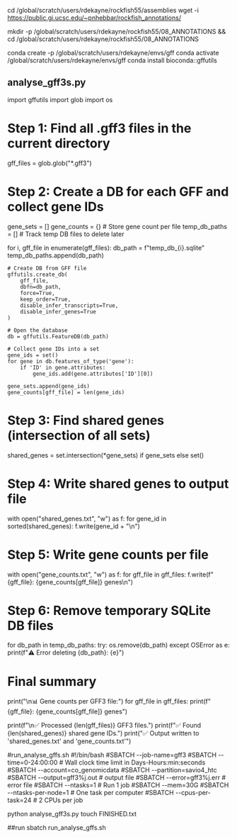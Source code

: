 cd /global/scratch/users/rdekayne/rockfish55/assemblies
wget -i https://public.gi.ucsc.edu/~pnhebbar/rockfish_annotations/

mkdir -p /global/scratch/users/rdekayne/rockfish55/08_ANNOTATIONS && cd /global/scratch/users/rdekayne/rockfish55/08_ANNOTATIONS

conda create -p /global/scratch/users/rdekayne/envs/gff
conda activate /global/scratch/users/rdekayne/envs/gff
conda install bioconda::gffutils

## analyse_gff3s.py
import gffutils
import glob
import os

# Step 1: Find all .gff3 files in the current directory
gff_files = glob.glob("*.gff3")

# Step 2: Create a DB for each GFF and collect gene IDs
gene_sets = []
gene_counts = {}     # Store gene count per file
temp_db_paths = []   # Track temp DB files to delete later

for i, gff_file in enumerate(gff_files):
    db_path = f"temp_db_{i}.sqlite"
    temp_db_paths.append(db_path)

    # Create DB from GFF file
    gffutils.create_db(
        gff_file,
        dbfn=db_path,
        force=True,
        keep_order=True,
        disable_infer_transcripts=True,
        disable_infer_genes=True
    )

    # Open the database
    db = gffutils.FeatureDB(db_path)

    # Collect gene IDs into a set
    gene_ids = set()
    for gene in db.features_of_type('gene'):
        if 'ID' in gene.attributes:
            gene_ids.add(gene.attributes['ID'][0])

    gene_sets.append(gene_ids)
    gene_counts[gff_file] = len(gene_ids)

# Step 3: Find shared genes (intersection of all sets)
shared_genes = set.intersection(*gene_sets) if gene_sets else set()

# Step 4: Write shared genes to output file
with open("shared_genes.txt", "w") as f:
    for gene_id in sorted(shared_genes):
        f.write(gene_id + "\n")

# Step 5: Write gene counts per file
with open("gene_counts.txt", "w") as f:
    for gff_file in gff_files:
        f.write(f"{gff_file}: {gene_counts[gff_file]} genes\n")

# Step 6: Remove temporary SQLite DB files
for db_path in temp_db_paths:
    try:
        os.remove(db_path)
    except OSError as e:
        print(f"⚠️ Error deleting {db_path}: {e}")

# Final summary
print("\n📊 Gene counts per GFF3 file:")
for gff_file in gff_files:
    print(f"{gff_file}: {gene_counts[gff_file]} genes")

print(f"\n✅ Processed {len(gff_files)} GFF3 files.")
print(f"✅ Found {len(shared_genes)} shared gene IDs.")
print("✅ Output written to 'shared_genes.txt' and 'gene_counts.txt'")

#run_analyse_gffs.sh
#!/bin/bash
#SBATCH --job-name=gff3
#SBATCH --time=0-24:00:00 # Wall clock time limit in Days-Hours:min:seconds
#SBATCH --account=co_genomicdata
#SBATCH --partition=savio4_htc
#SBATCH --output=gff3%j.out # output file
#SBATCH --error=gff3%j.err # error file
#SBATCH --ntasks=1 # Run 1 job
#SBATCH --mem=30G
#SBATCH --ntasks-per-node=1 # One task per computer
#SBATCH --cpus-per-task=24 # 2 CPUs per job

python analyse_gff3s.py
touch FINISHED.txt

##run
sbatch run_analyse_gffs.sh
